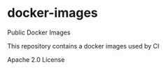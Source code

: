 # docker-images

Public Docker Images

This repository contains a docker images used by CI

Apache 2.0 License
